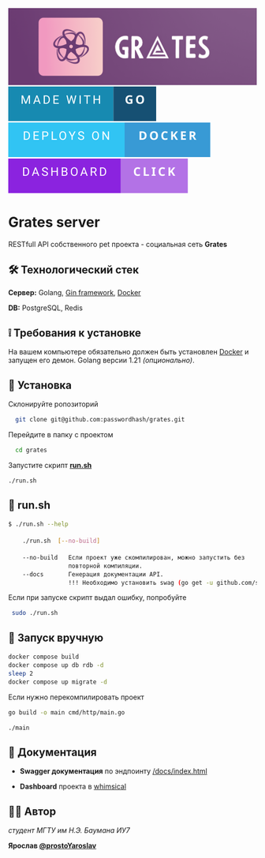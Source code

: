 
<!--![Logo](./assets/logo.png)-->
<img src="./assets/logo_header_ex.png" alt="drawing" width="700"/>
<!--<img src="./assets/DOCKER.webp" width="200" />-->
<a href="https://golang.com"><img src="./assets/made-with-go.svg" alt="drawing" /></a>
<a href="https://docker.com"><img src="./assets/deploys-on-docker.svg" alt="drawing" /></a>
<a href="https://whimsical.com/grates-project-HUPjJLnDj5TiGTHt15ZHzm"><img src="./assets/dashboard-click.svg" alt="drawing" /></a>

# Grates server

RESTfull API собственного pet проекта - социальная сеть **Grates**

## 🛠️ Технологический стек

**Сервер:** Golang, [Gin framework](https://github.com/gin-gonic/gin), [Docker](https://www.docker.com/)


**DB:** PostgreSQL, Redis


## ❕ Требования к установке

На вашем компьютере обязательно должен быть установлен [Docker](https://www.docker.com/) и запущен его демон. Golang версии 1.21 *(опционально)*.


## 💾 Установка

Склонируйте ропозиторий

```bash
  git clone git@github.com:passwordhash/grates.git
```

Перейдите в папку с проектом

```bash
  cd grates
```

Запустите скрипт [**run.sh**](#run-sh)

```bash
./run.sh 
```

## 🚀 <a name="run-sh"></a>run.sh
```bash
$ ./run.sh --help

    ./run.sh  [--no-build]

    --no-build   Если проект уже скомпилирован, можно запустить без
                 повторной компиляции.
    --docs       Генерация документации API.
                 !!! Необходимо установить swag (go get -u github.com/swaggo/swag/cmd/swag)
```

Если при запуске скрипт выдал ошибку, попробуйте

```bash
 sudo ./run.sh
```

## 🚀 Запуск вручную

```bash
docker compose build 
docker compose up db rdb -d
sleep 2
docker compose up migrate -d
```

Если нужно перекомпилировать проект

```bash
go build -o main cmd/http/main.go
```

```bash
./main
```

## 📄 Документация

- **Swagger документация** по эндпоинту [/docs/index.html](http://localhost:8000/docs/index.html)

- **Dashboard** проекта в [whimsical](https://whimsical.com/grates-project-HUPjJLnDj5TiGTHt15ZHzm)

## 🙋‍♂️ Автор

*студент МГТУ им Н.Э. Баумана ИУ7*

**Ярослав [@prostoYaroslav](https://t.me/prostoYaroslav)**

